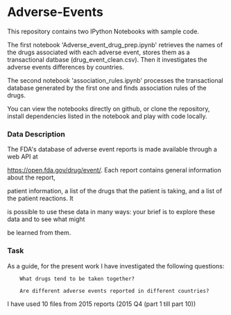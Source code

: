 # Adverse-Events



This repository contains two IPython Notebooks with sample code.



The first notebook 'Adverse_event_drug_prep.ipynb' retrieves the names of the drugs associated with each adverse event, stores them as a transactional datbase (drug_event_clean.csv). Then it investigates the adverse events differences by countries.

The second notebook 'association_rules.ipynb' processes the transactional database generated by the first one and  finds association rules of the drugs.

You can view the notebooks directly on github, or clone the repository, install dependencies listed in the notebook and play with code locally.

### Data Description

The FDA&#39;s database of adverse event reports is made available through a web API at

https://open.fda.gov/drug/event/. Each report contains general information about the report,

patient information, a list of the drugs that the patient is taking, and a list of the patient reactions.  It

is possible to use these data in many ways: your brief is to explore these data and to see what might

be learned from them. 


### Task

As a guide, for the present work I have investigated the following questions: 

 
        What drugs tend to be taken together?
        
        Are different adverse events reported in different countries? 
        
        
I have used 10 files from 2015 reports  (2015 Q4 (part 1 till part 10))   
